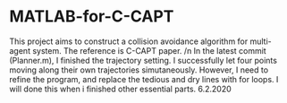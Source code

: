 # MATLAB-for-C-CAPT
This project aims to construct a collision avoidance algorithm for multi-agent system. The reference is C-CAPT paper.
/n In the latest commit (Planner.m), I finished the trajectory setting. I successfully let four points moving along their own trajectories simutaneously. However, I need to refine the program, and replace the tedious and dry lines with for loops. I will done this when i finished other essential parts. 6.2.2020
